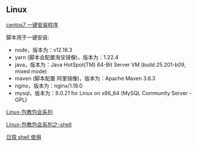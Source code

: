 ## Linux
[centos7 一键安装程序](./linux/centos7-init.sh)

脚本用于一键安装:

- node，版本为：v12.18.3
- yarn (脚本会配置淘宝镜像)，版本为：1.22.4
- java，版本为：Java HotSpot(TM) 64-Bit Server VM (build 25.201-b09, mixed mode)
- maven (脚本配置 阿里镜像)，版本为：Apache Maven 3.6.3
- nginx，版本为：nginx/1.18.0
- mysql，版本为：8.0.21 for Linux on x86_64 (MySQL Community Server - GPL)

[Linux-包教包会系列](https://mp.weixin.qq.com/s/JG3W0qz9fxhHlq6gZ0rKXg)

[Linux-包教包会系列之-shell](https://mp.weixin.qq.com/s/dZKqrI-utt-15Hsf6333uA)

[日常 shell 使用](./linux/shell.md)

